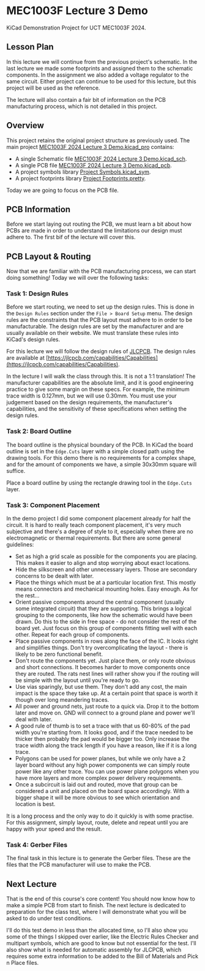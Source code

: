# MEC1003F Lecture 3 Demo

KiCad Demonstration Project for UCT MEC1003F 2024.

## Lesson Plan

In this lecture we will continue from the previous project's schematic. In the last lecture we made some footprints and assigned them to the schematic components. In the assignment we also added a voltage regulator to the same circuit. Either project can continue to be used for this lecture, but this project will be used as the reference.

The lecture will also contain a fair bit of information on the PCB manufacturing process, which is not detailed in this project.

## Overview

This project retains the original project structure as previously used. The main project [MEC1003F 2024 Lecture 3 Demo.kicad_pro](MEC1003F%202024%20Lecture%203%20Demo.kicad_pro) contains:

- A single Schematic file [MEC1003F 2024 Lecture 3 Demo.kicad_sch](MEC1003F%202024%20Lecture%203%20Demo.kicad_sch).
- A single PCB file [MEC1003F 2024 Lecture 3 Demo.kicad_pcb](MEC1003F%202024%20Lecture%203%20Demo.kicad_pcb).
- A project symbols library [Project Symbols.kicad_sym](Project%20Symbols.kicad_sym).
- A project footprints library [Project Footprints.pretty](Project%20Footprints.pretty).

Today we are going to focus on the PCB file.

## PCB Information

Before we start laying out routing the PCB, we must learn a bit about how PCBs are made in order to understand the limitations our design must adhere to. The first bif of the lecture will cover this.

## PCB Layout & Routing

Now that we are familiar with the PCB manufacturing process, we can start doing something! Today we will over the following tasks:

### Task 1: Design Rules

Before we start routing, we need to set up the design rules. This is done in the `Design Rules` section under the `File > Board Setup` menu. The design rules are the constraints that the PCB layout must adhere to in order to be manufacturable. The design rules are set by the manufacturer and are usually available on their website. We must translate these rules into KiCad's design rules.

For this lecture we will follow the design rules of [JLCPCB](https://jlcpcb.com/). The design rules are available at [https://jlcpcb.com/capabilities/Capabilities](https://jlcpcb.com/capabilities/Capabilities).

In the lecture I will walk the class through this. It is not a 1:1 translation! The manufacturer capabilities are the absolute limit, and it is good engineering practice to give some margin on these specs. For example, the minimum trace width is 0.127mm, but we will use 0.30mm. You must use your judgement based on the design requirements, the manufacturer's capabilities, and the sensitivity of these specifications when setting the design rules.

### Task 2: Board Outline

The board outline is the physical boundary of the PCB. In KiCad the board outline is set in the `Edge.Cuts` layer with a simple closed path using the drawing tools. For this demo there is no requirements for a complex shape, and for the amount of components we have, a simple 30x30mm square will suffice.

Place a board outline by using the rectangle drawing tool in the `Edge.Cuts` layer.

### Task 3: Component Placement

In the demo project I did some component placement already for half the circuit. It is hard to really teach component placement, it's very much subjective and there's a degree of style to it, especially when there are no electromagnetic or thermal requirements. But there are some general guidelines:

- Set as high a grid scale as possible for the components you are placing. This makes it easier to align and stop worrying about exact locations.
- Hide the silkscreen and other unnecessary layers. Those are secondary concerns to be dealt with later.
- Place the things which must be at a particular location first. This mostly means connectors and mechanical mounting holes. Easy enough. As for the rest...
- Orient passive components around the central component (usually some integrated circuit) that they are supporting. This brings a logical grouping to the components, like how the schematic would have been drawn. Do this to the side in free space - do not consider the rest of the board yet. Just focus on this group of components fitting well with each other. Repeat for each group of components.
- Place passive components in rows along the face of the IC. It looks right and simplifies things. Don't try overcomplicating the layout - there is likely to be zero functional benefit.
- Don't route the components yet. Just place them, or only route obvious and short connections. It becomes harder to move components once they are routed. The rats nest lines will rather show you if the routing will be simple with the layout until you're ready to go.
- Use vias sparingly, but use them. They don't add any cost, the main impact is the space they take up. At a certain point that space is worth it though over long meandering traces.
- All power and ground nets, just route to a quick via. Drop it to the bottom later and move on. GND will connect to a ground plane and power we'll deal with later.
- A good rule of thumb is to set a trace with that us 60-80% of the pad width you're starting from. It looks good, and if the trace needed to be thicker then probably the pad would be bigger too. Only increase the trace width along the track length if you have a reason, like if it is a long trace.
- Polygons can be used for power planes, but while we only have a 2 layer board without any high power components we can simply route power like any other trace. You can use power plane polygons when you have more layers and more complex power delivery requirements.
- Once a subcircuit is laid out and routed, move that group can be considered a unit and placed on the board space accordingly. With a bigger shape it will be more obvious to see which orientation and location is best.

It is a long process and the only way to do it quickly is with some practise. For this assignment, simply layout, route, delete and repeat until you are happy with your speed and the result.

### Task 4: Gerber Files

The final task in this lecture is to generate the Gerber files. These are the files that the PCB manufacturer will use to make the PCB.

## Next Lecture

That is the end of this course's core content! You should now know how to make a simple PCB from start to finish. The next lecture is dedicated to preparation for the class test, where I will demonstrate what you will be asked to do under test conditions.

I'll do this test demo in less than the allocated time, so I'll also show you some of the things I skipped over earlier, like the Electric Rules Checker and multipart symbols, which are good to know but not essential for the test. I'll also show what is needed for automatic assembly for JLCPCB, which requires some extra information to be added to the Bill of Materials and Pick n Place files.
